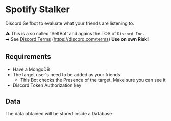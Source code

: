 # Spotify Stalker
Discord Selfbot to evaluate what your friends are listening to.

⚠️ This is a so called 'SelfBot' and agains the TOS of `Discord Inc.`  
➡️ See [Discord Terms](https://discord.com/terms) (https://discord.com/terms)
**Use on own Risk!**

## Requirements
- Have a MongoDB
- The target user's need to be added as your friends
    - This Bot checks the Presence of the target. Make sure you can see it
- Discord Token Authorization key
## Data
The data obtained will be stored inside a Database
